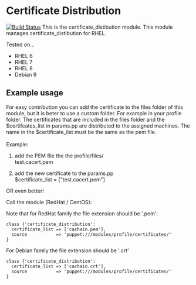 # Certificate Distribution 
[![Build Status](https://travis-ci.org/sjors101/Puppet_CertificateDistribution.svg?branch=master)](https://travis-ci.org/sjors101/Puppet_CertificateDistribution)
This is the certificate_distibution module. This module manages certificate_distibution for RHEL.

Tested on...

 * RHEL 6
 * RHEL 7
 * RHEL 8
 * Debian 9

## Example usage

For easy contribution you can add the certificate to the files folder of this module, but it is beter to use a custom folder. For example in your profile folder.
The certificates that are included in the files folder and the $certifcates_list in params.pp are distributed to the assigned machines.
The name in the $certificate_list must be the same as the pem file.<br><br>
Example:

1. add the PEM file the the profile/files/<br>
test.cacert.pem

2. add the new certificate to the params.pp<br>
$certificate_list = ["test.cacert.pem"] 

OR even better!

Call the module (RedHat / CentOS):

Note that for RedHat family the file extension should be '.pem':

```
class {'certificate_distribution':
  certificate_list => ['cachain.pem'],
  source           => 'puppet:///modules/profile/certificates/'
}
```

For Debian family the file extension should be '.crt'

```
class {'certificate_distribution':
  certificate_list => ['cachain.crt'],
  source           => 'puppet:///modules/profile/certificates/'
}
```
